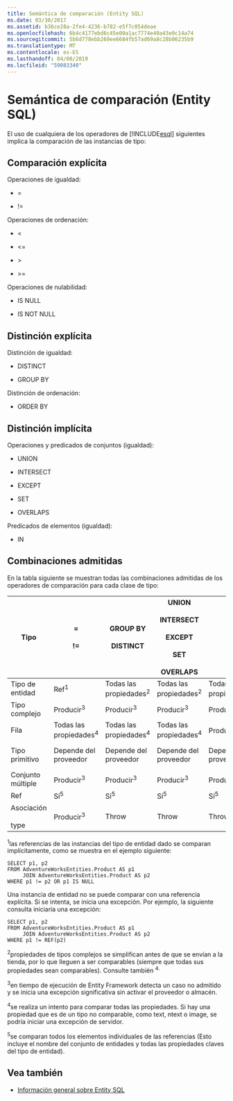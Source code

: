 ```yaml
---
title: Semántica de comparación (Entity SQL)
ms.date: 03/30/2017
ms.assetid: b36ce28a-2fe4-4236-b782-e5f7c054deae
ms.openlocfilehash: 6b4c4177ebd6c45e00a1ac7774e40a43e0c14a74
ms.sourcegitcommit: 5b6d778ebb269ee6684fb57ad69a8c28b06235b9
ms.translationtype: MT
ms.contentlocale: es-ES
ms.lasthandoff: 04/08/2019
ms.locfileid: "59083340"
---
```

# <a name="comparison-semantics-entity-sql"></a>Semántica de comparación (Entity SQL)
El uso de cualquiera de los operadores de [!INCLUDE[esql](../../../../../../includes/esql-md.md)] siguientes implica la comparación de las instancias de tipo:  
  
## <a name="explicit-comparison"></a>Comparación explícita  
 Operaciones de igualdad:  
  
-   =  
  
-   !=  
  
 Operaciones de ordenación:  
  
-   <  
  
-   \<=  
  
-   \>  
  
-   \>=  
  
 Operaciones de nulabilidad:  
  
-   IS NULL  
  
-   IS NOT NULL  
  
## <a name="explicit-distinction"></a>Distinción explícita  
 Distinción de igualdad:  
  
-   DISTINCT  
  
-   GROUP BY  
  
 Distinción de ordenación:  
  
-   ORDER BY  
  
## <a name="implicit-distinction"></a>Distinción implícita  
 Operaciones y predicados de conjuntos (igualdad):  
  
-   UNION  
  
-   INTERSECT  
  
-   EXCEPT  
  
-   SET  
  
-   OVERLAPS  
  
 Predicados de elementos (igualdad):  
  
-   IN  
  
## <a name="supported-combinations"></a>Combinaciones admitidas  
 En la tabla siguiente se muestran todas las combinaciones admitidas de los operadores de comparación para cada clase de tipo:  
  
|**Tipo**|**=**<br /><br /> **!=**|**GROUP BY**<br /><br /> **DISTINCT**|**UNION**<br /><br /> **INTERSECT**<br /><br /> **EXCEPT**<br /><br /> **SET**<br /><br /> **OVERLAPS**|**IN**|**<   <=**<br /><br /> **>   >=**|**ORDER BY**|**IS NULL**<br /><br /> **IS NOT NULL**|  
|-|-|-|-|-|-|-|-|  
|Tipo de entidad|Ref<sup>1</sup>|Todas las propiedades<sup>2</sup>|Todas las propiedades<sup>2</sup>|Todas las propiedades<sup>2</sup>|Producir<sup>3</sup>|Producir<sup>3</sup>|Ref<sup>1</sup>|  
|Tipo complejo|Producir<sup>3</sup>|Producir<sup>3</sup>|Producir<sup>3</sup>|Producir<sup>3</sup>|Producir<sup>3</sup>|Producir<sup>3</sup>|Producir<sup>3</sup>|  
|Fila|Todas las propiedades<sup>4</sup>|Todas las propiedades<sup>4</sup>|Todas las propiedades<sup>4</sup>|Producir<sup>3</sup>|Producir<sup>3</sup>|Todas las propiedades<sup>4</sup>|Producir<sup>3</sup>|  
|Tipo primitivo|Depende del proveedor|Depende del proveedor|Depende del proveedor|Depende del proveedor|Depende del proveedor|Depende del proveedor|Depende del proveedor|  
|Conjunto múltiple|Producir<sup>3</sup>|Producir<sup>3</sup>|Producir<sup>3</sup>|Producir<sup>3</sup>|Producir<sup>3</sup>|Producir<sup>3</sup>|Producir<sup>3</sup>|  
|Ref|Sí<sup>5</sup>|Sí<sup>5</sup>|Sí<sup>5</sup>|Sí<sup>5</sup>|Throw|Throw|Sí<sup>5</sup>|  
|Asociación<br /><br /> type|Producir<sup>3</sup>|Throw|Throw|Throw|Producir<sup>3</sup>|Producir<sup>3</sup>|Producir<sup>3</sup>|  
  
 <sup>1</sup>las referencias de las instancias del tipo de entidad dado se comparan implícitamente, como se muestra en el ejemplo siguiente:  
  
```  
SELECT p1, p2   
FROM AdventureWorksEntities.Product AS p1   
     JOIN AdventureWorksEntities.Product AS p2   
WHERE p1 != p2 OR p1 IS NULL  
```  
  
 Una instancia de entidad no se puede comparar con una referencia explícita. Si se intenta, se inicia una excepción. Por ejemplo, la siguiente consulta iniciaría una excepción:  
  
```  
SELECT p1, p2   
FROM AdventureWorksEntities.Product AS p1   
     JOIN AdventureWorksEntities.Product AS p2   
WHERE p1 != REF(p2)  
```  
  
 <sup>2</sup>propiedades de tipos complejos se simplifican antes de que se envían a la tienda, por lo que lleguen a ser comparables (siempre que todas sus propiedades sean comparables). Consulte también <sup>4.</sup>  
  
 <sup>3</sup>en tiempo de ejecución de Entity Framework detecta un caso no admitido y se inicia una excepción significativa sin activar el proveedor o almacén.  
  
 <sup>4</sup>se realiza un intento para comparar todas las propiedades. Si hay una propiedad que es de un tipo no comparable, como text, ntext o image, se podría iniciar una excepción de servidor.  
  
 <sup>5</sup>se comparan todos los elementos individuales de las referencias (Esto incluye el nombre del conjunto de entidades y todas las propiedades claves del tipo de entidad).  
  
## <a name="see-also"></a>Vea también

- [Información general sobre Entity SQL](../../../../../../docs/framework/data/adonet/ef/language-reference/entity-sql-overview.md)
